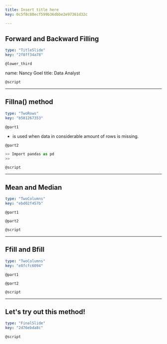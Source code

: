 ```yaml
---
title: Insert title here
key: 0c5f8c88ecf599b36dbbe2e97361d32c

---
```

## Forward and Backward Filling

```yaml
type: "TitleSlide"
key: "2f8ff34a78"
```

`@lower_third`

name: Nancy Goel
title: Data Analyst


`@script`



---
## Fillna() method

```yaml
type: "TwoRows"
key: "b581267353"
```

`@part1`
- is used when data in considerable amount of rows is missing.


`@part2`
```Python
>> Import pandas as pd
>> 
```


`@script`



---
## Mean and Median

```yaml
type: "TwoColumns"
key: "ebd02f457b"
```

`@part1`



`@part2`



`@script`



---
## Ffill and Bfill

```yaml
type: "TwoColumns"
key: "e8fcfc6094"
```

`@part1`



`@part2`



`@script`



---
## Let's try out this method!

```yaml
type: "FinalSlide"
key: "2d76ebda8c"
```

`@script`


